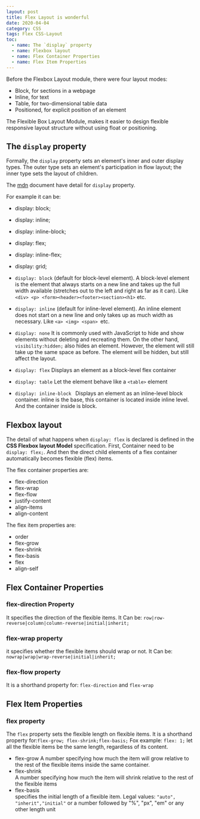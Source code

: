 ```yaml
---
layout: post
title: Flex Layout is wonderful
date: 2020-04-04
category: CSS
tags: Flex CSS-Layout
toc: 
  - name: The `display` property
  - name: Flexbox layout
  - name: Flex Container Properties
  - name: Flex Item Properties
---
```


Before the Flexbox Layout module, there were four layout modes:

- Block, for sections in a webpage
- Inline, for text
- Table, for two-dimensional table data
- Positioned, for explicit position of an element

The Flexible Box Layout Module, makes it easier to design flexible responsive layout structure without using float or positioning.

## The `display` property

Formally, the `display` property sets an element's inner and outer display types. The outer type sets an element's participation in flow layout; the inner type sets the layout of children. 

The [mdn](https://developer.mozilla.org/en-US/docs/Web/CSS/display) document have detail for `display` property.

For example it can be:
- display: block;
- display: inline;
- display: inline-block;
- display: flex;
- display: inline-flex;
- display: grid;

- `display: block` (default for block-level element). 
A block-level element is the element that always starts on a new line and takes up the full width available (stretches out to the left and right as far as it can). Like `<div> <p> <form><header><footer><section><h1>` etc. 
- `display: inline` (default for inline-level element).
An inline element does not start on a new line and only takes up as much width as necessary.
Like `<a> <img> <span> `etc. 
- `display: none` 
It is commonly used with JavaScript to hide and show elements without deleting and recreating them. 
On the other hand, `visibility:hidden;` also hides an element. However, the element will still take up the same space as before. The element will be hidden, but still affect the layout.
- `display: flex`
Displays an element as a block-level flex container
- `display: table` 
Let the element behave like a `<table>` element
- `display: inline-block `
Displays an element as an inline-level block container. 
inline is the base, this container is located inside inline level. And the container inside is block. 

## Flexbox layout

The detail of what happens when `display: flex` is declared is defined in the **CSS Flexbox layout Model** specification.
First, Container need to be `display: flex;`. And then the direct child elements of a flex container automatically becomes flexible (flex) items. 

The flex container properties are:
- flex-direction
- flex-wrap
- flex-flow
- justify-content
- align-items
- align-content

The flex item properties are:
- order
- flex-grow
- flex-shrink
- flex-basis
- flex
- align-self

## Flex Container Properties

### flex-direction Property
It specifies the direction of the flexible items.
It Can be: `row|row-reverse|column|column-reverse|initial|inherit;`

### flex-wrap property 
it specifies whether the flexible items should wrap or not.
It Can be: `nowrap|wrap|wrap-reverse|initial|inherit;`

### flex-flow property
It is a shorthand property for: `flex-direction` and `flex-wrap`

## Flex Item Properties

### flex property

The `flex` property sets the flexible length on flexible items.
It is a shorthand property for:`flex-grow; flex-shrink;flex-basis;`
Fox example: 
`flex: 1;` let all the flexible items be the same length, regardless of its content.

- flex-grow	
A number specifying how much the item will grow relative to the rest of the flexible items inside the same container.
- flex-shrink	
A number specifying how much the item will shrink relative to the rest of the flexible items
- flex-basis	
specifies the initial length of a flexible item.
Legal values: `"auto", "inherit","initial"` or a number followed by "%", "px", "em" or any other length unit




